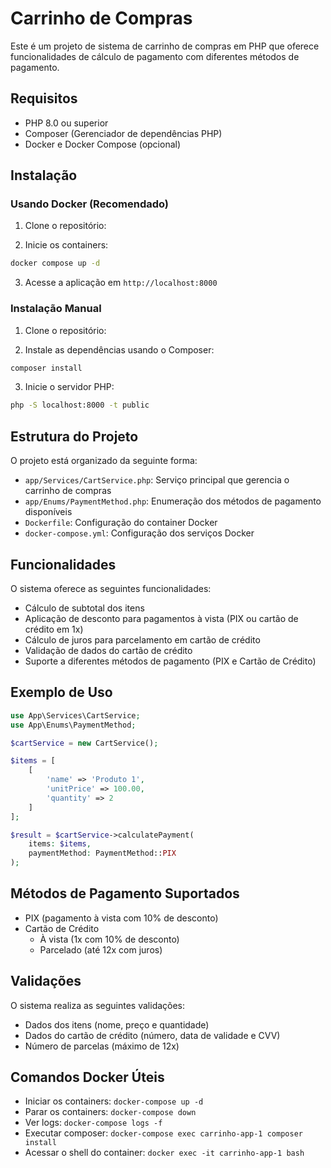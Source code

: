 # Carrinho de Compras

Este é um projeto de sistema de carrinho de compras em PHP que oferece funcionalidades de cálculo de pagamento com diferentes métodos de pagamento.

## Requisitos

- PHP 8.0 ou superior
- Composer (Gerenciador de dependências PHP)
- Docker e Docker Compose (opcional)

## Instalação

### Usando Docker (Recomendado)

1. Clone o repositório:

2. Inicie os containers:
```bash
docker compose up -d
```

3. Acesse a aplicação em `http://localhost:8000`

### Instalação Manual

1. Clone o repositório:

2. Instale as dependências usando o Composer:
```bash
composer install
```

3. Inicie o servidor PHP:
```bash
php -S localhost:8000 -t public
```

## Estrutura do Projeto

O projeto está organizado da seguinte forma:

- `app/Services/CartService.php`: Serviço principal que gerencia o carrinho de compras
- `app/Enums/PaymentMethod.php`: Enumeração dos métodos de pagamento disponíveis
- `Dockerfile`: Configuração do container Docker
- `docker-compose.yml`: Configuração dos serviços Docker

## Funcionalidades

O sistema oferece as seguintes funcionalidades:

- Cálculo de subtotal dos itens
- Aplicação de desconto para pagamentos à vista (PIX ou cartão de crédito em 1x)
- Cálculo de juros para parcelamento em cartão de crédito
- Validação de dados do cartão de crédito
- Suporte a diferentes métodos de pagamento (PIX e Cartão de Crédito)

## Exemplo de Uso

```php
use App\Services\CartService;
use App\Enums\PaymentMethod;

$cartService = new CartService();

$items = [
    [
        'name' => 'Produto 1',
        'unitPrice' => 100.00,
        'quantity' => 2
    ]
];

$result = $cartService->calculatePayment(
    items: $items,
    paymentMethod: PaymentMethod::PIX
);
```

## Métodos de Pagamento Suportados

- PIX (pagamento à vista com 10% de desconto)
- Cartão de Crédito
  - À vista (1x com 10% de desconto)
  - Parcelado (até 12x com juros)

## Validações

O sistema realiza as seguintes validações:

- Dados dos itens (nome, preço e quantidade)
- Dados do cartão de crédito (número, data de validade e CVV)
- Número de parcelas (máximo de 12x)

## Comandos Docker Úteis

- Iniciar os containers: `docker-compose up -d`
- Parar os containers: `docker-compose down`
- Ver logs: `docker-compose logs -f`
- Executar composer: `docker-compose exec carrinho-app-1 composer install`
- Acessar o shell do container: `docker exec -it carrinho-app-1 bash`